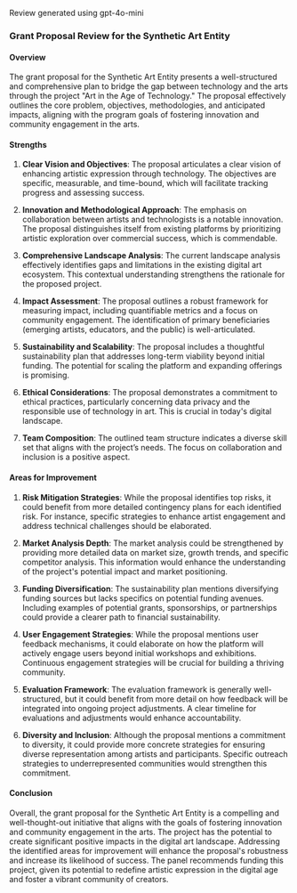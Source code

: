 Review generated using gpt-4o-mini

### Grant Proposal Review for the Synthetic Art Entity

#### Overview
The grant proposal for the Synthetic Art Entity presents a well-structured and comprehensive plan to bridge the gap between technology and the arts through the project "Art in the Age of Technology." The proposal effectively outlines the core problem, objectives, methodologies, and anticipated impacts, aligning with the program goals of fostering innovation and community engagement in the arts.

#### Strengths

1. **Clear Vision and Objectives**: The proposal articulates a clear vision of enhancing artistic expression through technology. The objectives are specific, measurable, and time-bound, which will facilitate tracking progress and assessing success.

2. **Innovation and Methodological Approach**: The emphasis on collaboration between artists and technologists is a notable innovation. The proposal distinguishes itself from existing platforms by prioritizing artistic exploration over commercial success, which is commendable.

3. **Comprehensive Landscape Analysis**: The current landscape analysis effectively identifies gaps and limitations in the existing digital art ecosystem. This contextual understanding strengthens the rationale for the proposed project.

4. **Impact Assessment**: The proposal outlines a robust framework for measuring impact, including quantifiable metrics and a focus on community engagement. The identification of primary beneficiaries (emerging artists, educators, and the public) is well-articulated.

5. **Sustainability and Scalability**: The proposal includes a thoughtful sustainability plan that addresses long-term viability beyond initial funding. The potential for scaling the platform and expanding offerings is promising.

6. **Ethical Considerations**: The proposal demonstrates a commitment to ethical practices, particularly concerning data privacy and the responsible use of technology in art. This is crucial in today's digital landscape.

7. **Team Composition**: The outlined team structure indicates a diverse skill set that aligns with the project’s needs. The focus on collaboration and inclusion is a positive aspect.

#### Areas for Improvement

1. **Risk Mitigation Strategies**: While the proposal identifies top risks, it could benefit from more detailed contingency plans for each identified risk. For instance, specific strategies to enhance artist engagement and address technical challenges should be elaborated.

2. **Market Analysis Depth**: The market analysis could be strengthened by providing more detailed data on market size, growth trends, and specific competitor analysis. This information would enhance the understanding of the project's potential impact and market positioning.

3. **Funding Diversification**: The sustainability plan mentions diversifying funding sources but lacks specifics on potential funding avenues. Including examples of potential grants, sponsorships, or partnerships could provide a clearer path to financial sustainability.

4. **User Engagement Strategies**: While the proposal mentions user feedback mechanisms, it could elaborate on how the platform will actively engage users beyond initial workshops and exhibitions. Continuous engagement strategies will be crucial for building a thriving community.

5. **Evaluation Framework**: The evaluation framework is generally well-structured, but it could benefit from more detail on how feedback will be integrated into ongoing project adjustments. A clear timeline for evaluations and adjustments would enhance accountability.

6. **Diversity and Inclusion**: Although the proposal mentions a commitment to diversity, it could provide more concrete strategies for ensuring diverse representation among artists and participants. Specific outreach strategies to underrepresented communities would strengthen this commitment.

#### Conclusion
Overall, the grant proposal for the Synthetic Art Entity is a compelling and well-thought-out initiative that aligns with the goals of fostering innovation and community engagement in the arts. The project has the potential to create significant positive impacts in the digital art landscape. Addressing the identified areas for improvement will enhance the proposal's robustness and increase its likelihood of success. The panel recommends funding this project, given its potential to redefine artistic expression in the digital age and foster a vibrant community of creators.